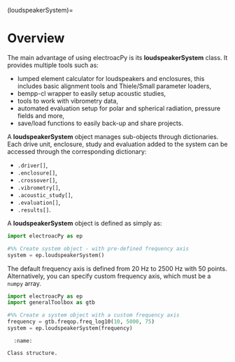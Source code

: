 (loudspeakerSystem)=
# Overview
The main advantage of using electroacPy is its **loudspeakerSystem** class. It
provides multiple tools such as:

  - lumped element calculator for loudspeakers and enclosures, this includes basic alignment tools and Thiele/Small parameter loaders,
  - bempp-cl wrapper to easily setup acoustic studies,
  - tools to work with vibrometry data,
  - automated evaluation setup for polar and spherical radiation, pressure fields and more,
  - save/load functions to easily back-up and share projects.

A **loudspeakerSystem** object manages sub-objects through dictionaries. Each
drive unit, enclosure, study and evaluation added to the system can be accessed
through the corresponding dictionary:

  - `.driver[]`, 
  - `.enclosure[]`,
  - `.crossover[]`,
  - `.vibrometry[]`,
  - `.acoustic_study[]`,
  - `.evaluation[]`,
  - `.results[]`.

A **loudspeakerSystem** object is defined as simply as: 
```python
import electroacPy as ep

#%% Create system object - with pre-defined frequency axis
system = ep.loudspeakerSystem()
```

The default frequency axis is defined from 20 Hz to 2500 Hz with 50 points. Alternatively, you can specify custom frequency axis, which must be a `numpy` array. 
```python
import electroacPy as ep
import generalToolbox as gtb

#%% Create a system object with a custom frequency axis
frequency = gtb.freqop.freq_log10(10, 5000, 75)
system = ep.loudspeakerSystem(frequency)
```


```{figure} ./drawings/System.svg
  :name:

Class structure.
```



